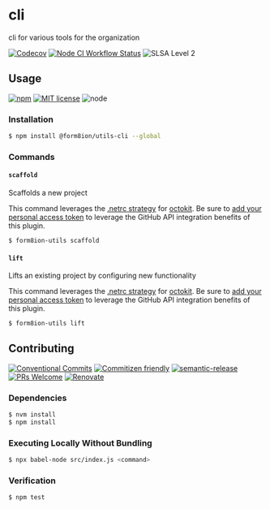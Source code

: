 # cli

cli for various tools for the organization

<!--status-badges start -->

[![Codecov][coverage-badge]][coverage-link]
[![Node CI Workflow Status][github-actions-ci-badge]][github-actions-ci-link]
![SLSA Level 2][slsa-badge]

<!--status-badges end -->

## Usage

<!--consumer-badges start -->

[![npm][npm-badge]][npm-link]
[![MIT license][license-badge]][license-link]
![node][node-badge]

<!--consumer-badges end -->

### Installation

```sh
$ npm install @form8ion/utils-cli --global
```

### Commands

#### `scaffold`

Scaffolds a new project

This command leverages the [.netrc strategy](https://github.com/travi/octokit-auth-netrc)
for [octokit](https://github.com/octokit/rest.js/). Be sure to
[add your personal access token](https://github.com/travi/octokit-auth-netrc#defining-your-token)
to leverage the GitHub API integration benefits of this plugin.

```sh
$ form8ion-utils scaffold
```

#### `lift`

Lifts an existing project by configuring new functionality

This command leverages the [.netrc strategy](https://github.com/travi/octokit-auth-netrc)
for [octokit](https://github.com/octokit/rest.js/). Be sure to
[add your personal access token](https://github.com/travi/octokit-auth-netrc#defining-your-token)
to leverage the GitHub API integration benefits of this plugin.

```sh
$ form8ion-utils lift
```

## Contributing

<!--contribution-badges start -->

[![Conventional Commits][commit-convention-badge]][commit-convention-link]
[![Commitizen friendly][commitizen-badge]][commitizen-link]
[![semantic-release][semantic-release-badge]][semantic-release-link]
[![PRs Welcome][PRs-badge]][PRs-link]
[![Renovate][renovate-badge]][renovate-link]

<!--contribution-badges end -->

### Dependencies

```sh
$ nvm install
$ npm install
```

### Executing Locally Without Bundling

```sh
$ npx babel-node src/index.js <command>
```

### Verification

```sh
$ npm test
```

[npm-link]: https://www.npmjs.com/package/@form8ion/utils-cli

[npm-badge]: https://img.shields.io/npm/v/@form8ion/utils-cli?logo=npm

[license-link]: LICENSE

[license-badge]: https://img.shields.io/github/license/form8ion/utils-cli.svg?logo=opensourceinitiative

[coverage-link]: https://codecov.io/github/form8ion/utils-cli

[coverage-badge]: https://img.shields.io/codecov/c/github/form8ion/utils-cli?logo=codecov

[commit-convention-link]: https://conventionalcommits.org

[commit-convention-badge]: https://img.shields.io/badge/Conventional%20Commits-1.0.0-yellow.svg

[commitizen-link]: http://commitizen.github.io/cz-cli/

[commitizen-badge]: https://img.shields.io/badge/commitizen-friendly-brightgreen.svg

[semantic-release-link]: https://github.com/semantic-release/semantic-release

[semantic-release-badge]: https://img.shields.io/badge/semantic--release-angular-e10079?logo=semantic-release

[PRs-link]: http://makeapullrequest.com

[PRs-badge]: https://img.shields.io/badge/PRs-welcome-brightgreen.svg

[renovate-link]: https://renovatebot.com

[renovate-badge]: https://img.shields.io/badge/renovate-enabled-brightgreen.svg?logo=renovatebot

[github-actions-ci-link]: https://github.com/form8ion/utils-cli/actions?query=workflow%3A%22Node.js+CI%22+branch%3Amaster

[github-actions-ci-badge]: https://img.shields.io/github/actions/workflow/status/form8ion/utils-cli/node-ci.yml.svg?branch=master&logo=github

[node-badge]: https://img.shields.io/node/v/@form8ion/utils-cli?logo=node.js

[slsa-badge]: https://slsa.dev/images/gh-badge-level2.svg
